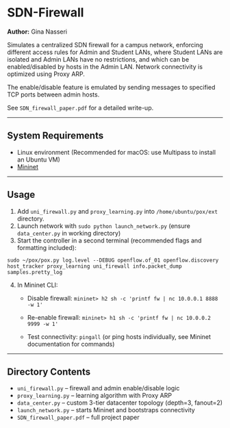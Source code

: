 # SDN-Firewall

**Author:** Gina Nasseri

Simulates a centralized SDN firewall for a campus network, enforcing different access rules for Admin and Student LANs, where Student LANs are isolated and Admin LANs have no restrictions, and which can be enabled/disabled by hosts in the Admin LAN. Network connectivity is optimized using Proxy ARP.  

The enable/disable feature is emulated by sending messages to specified TCP ports between admin hosts. 

See `SDN_firewall_paper.pdf` for a detailed write-up.
 
---

## System Requirements

* Linux environment (Recommended for macOS: use Multipass to install an Ubuntu VM)
* [Mininet](http://mininet.org/) 

---

## Usage 

1. Add `uni_firewall.py` and `proxy_learning.py` into `/home/ubuntu/pox/ext` directory.
2. Launch network with `sudo python launch_network.py` (ensure `data_center.py` in working directory)
3. Start the controller in a second terminal  (recommended flags and formatting included): 
```
sudo ~/pox/pox.py log.level --DEBUG openflow.of_01 openflow.discovery host_tracker proxy_learning uni_firewall info.packet_dump samples.pretty_log
```
4. In Mininet CLI: 

   * Disable firewall: `mininet> h2 sh -c 'printf fw | nc 10.0.0.1 8888 -w 1'`
     
   * Re-enable firewall: `mininet> h1 sh -c 'printf fw | nc 10.0.0.2 9999 -w 1'`

   * Test connectivity: `pingall` (or ping hosts individually, see Mininet documentation for commands)

---

## Directory Contents

* `uni_firewall.py` – firewall and admin enable/disable logic 
* `proxy_learning.py` – learning algorithm with Proxy ARP
* `data_center.py` – custom 3-tier datacenter topology (depth=3, fanout=2)
* `launch_network.py` – starts Mininet and bootstraps connectivity
* `SDN_firewall_paper.pdf` – full project paper


